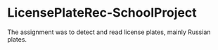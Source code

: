 # LicensePlateRec-SchoolProject

The assignment was to detect and read license plates, mainly Russian plates.
